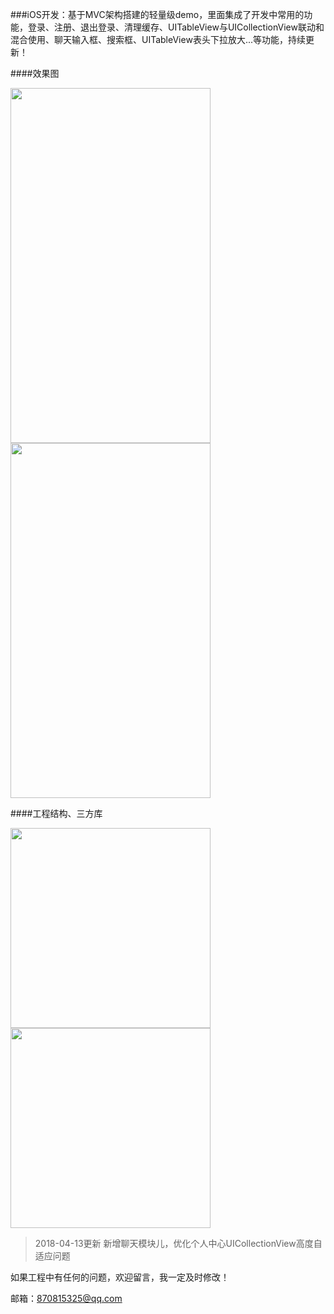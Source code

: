 ###iOS开发：基于MVC架构搭建的轻量级demo，里面集成了开发中常用的功能，登录、注册、退出登录、清理缓存、UITableView与UICollectionView联动和混合使用、聊天输入框、搜索框、UITableView表头下拉放大...等功能，持续更新！

####效果图

 <img width = "320" height = "568" src="https://upload-images.jianshu.io/upload_images/1840399-ebfd7c08468489bb.gif?imageMogr2/auto-orient/strip" align=center /> <img width = "320" height = "568" src="https://upload-images.jianshu.io/upload_images/1840399-29b276ac468925f0.gif?imageMogr2/auto-orient/strip" align=center />

####工程结构、三方库

<img width = "320" align=center src="https://upload-images.jianshu.io/upload_images/1840399-1eb9fe8eb11ed71d.jpeg?imageMogr2/auto-orient/strip%7CimageView2/2/w/1240"><img width = "320" align=center src="https://upload-images.jianshu.io/upload_images/1840399-e5695183cca8fb77.jpeg?imageMogr2/auto-orient/strip%7CimageView2/2/w/1240">

>2018-04-13更新 新增聊天模块儿，优化个人中心UICollectionView高度自适应问题

如果工程中有任何的问题，欢迎留言，我一定及时修改！

邮箱：870815325@qq.com